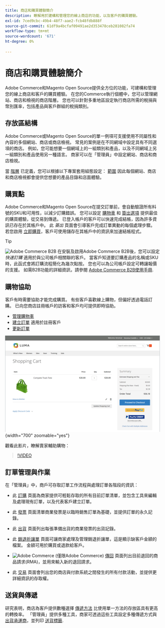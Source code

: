 ```yaml
---
title: 商店和購買體驗簡介
description: 瞭解用於建構和管理您的線上商店的功能，以及客戶的購買體驗。
exl-id: 7ced9cbc-49b4-48f7-aae2-fcb48fdb888f
source-git-commit: 61df9a4bcfaf09491ae2d353478ceb281082fa74
workflow-type: tm+mt
source-wordcount: '671'
ht-degree: 0%

---
```


# 商店和購買體驗簡介

Adobe Commerce和Magento Open Source提供全方位的功能，可建構和管理您的線上商店和客戶的購買體驗。 在您的Commerce執行個體中，您可以管理網站、商店和檢視的商店階層。 您也可以針對多重地區設定執行商店所需的稅捐與幣別匯率，包括產品與客戶群組的稅捐類別。

## 存放區結構

Adobe Commerce或Magento Open Source的單一例項可支援使用不同屬性和內容的多個網站、商店或商店檢視。 常見的案例是在不同網域中設定具有不同選項的商店。 例如，您可能想要一個網域上的一組類別和產品，以及不同網域上另一組類別和產品使用另一種語言。 商家可以在「管理員」中設定網站、商店和商店檢視。

當 [階層](stores.md) 已定義，您可以根據以下專案套用組態設定： [範圍](../getting-started/websites-stores-views.md#scope-settings) 因此每個網站、商店和商店檢視都會提供您想要的產品目錄和店面體驗。

## 購買點

Adobe Commerce和Magento Open Source在提交訂單前，會自動驗證所有料號的SKU和可用性，以減少訂購錯誤。 您可以設定 [購物車](cart.md) 和 [簽出選項](checkout-process.md) 提供最佳的購買體驗，從交易到傳遞。 已登入帳戶的客戶可以快速完成結帳，因為許多資訊已存在於其帳戶中。 此 _簽出_ 頁面會引導客戶完成訂單異動的每個處理步驟。 若您啟用 [立即購買](checkout-instant-purchase.md)，客戶可使用儲存在其帳戶中的資訊來加速結帳程式。

>[!TIP]
>
>![Adobe Commerce B2B](../assets/b2b.svg) 在安裝及啟用Adobe Commerce B2B後，您可以設定 _快速訂購_ 適用於與公司帳戶相關聯的客戶。 當客戶知道要訂購產品的名稱或SKU時，此函式會將訂購流程簡化為幾次點按。 您也可以為公司帳戶設定可轉讓報價的支援。 如需B2B功能的詳細資訊，請參閱 [Adobe Commerce B2B使用手冊](https://experienceleague.adobe.com/docs/commerce-admin/b2b/introduction.html).

## 購物協助

客戶有時需要協助才能完成購買。 有些客戶喜歡線上購物，但偏好透過電話訂購。 已向您商店註冊帳戶的訪客和客戶均可提供即時協助。

- [管理購物車](shopping-assisted-cart-manage.md)
- [建立訂單](customer-account-create-order.md) 適用於註冊客戶
- [更新訂單](order-update.md)

![購物車](./assets/storefront-cart-price-group-discount.png){width="700" zoomable="yes"}

觀看此影片，瞭解賣家輔助購物：

>[!VIDEO](https://video.tv.adobe.com/v/343662/?quality=12)

## 訂單管理與作業

在「管理員」中，商戶可存取訂單工作流程與處理訂單各階段的資訊：

- 此 [訂購](orders.md) 頁面為商家提供可輕鬆存取的所有目前訂單清單，並包含工具來編輯及處理現有訂單，以及代表客戶建立訂單。

- 此 [發票](invoices.md) 頁面清單商業發票是以臨時銷售訂單為基礎，並提供訂單的永久記錄。

- 此 [出貨](shipments.md) 頁面列出每張準備出貨的商業發票的出貨記錄。

- 此 [銷退折讓單](credit-memos.md) 頁面可讓商家處理及管理銷退折讓單，這是顯示缺客戶金額的檔案。 金額可用於購買或退款給客戶。

- ![Adobe Commerce](../assets/adobe-logo.svg) (僅限Adobe Commerce) [傳回](returns.md) 頁面列出目前退回的商品請求(RMA)，並用來輸入新的退回請求。

- 此 [交易](transactions.md) 頁面會列出您的商店與付款系統之間發生的所有付款活動，並提供更詳細資訊的存取權。

## 送貨與傳遞

研究表明，商店為客戶提供數種選擇 [傳遞方法](delivery.md) 比使用單一方法的存放區具有更高的轉換率。 「管理員」提供多種工具，商家可透過這些工具設定多種傳遞方式與 [出貨承運商](carriers.md)，並列印 [送貨標籤](shipping-labels.md).
